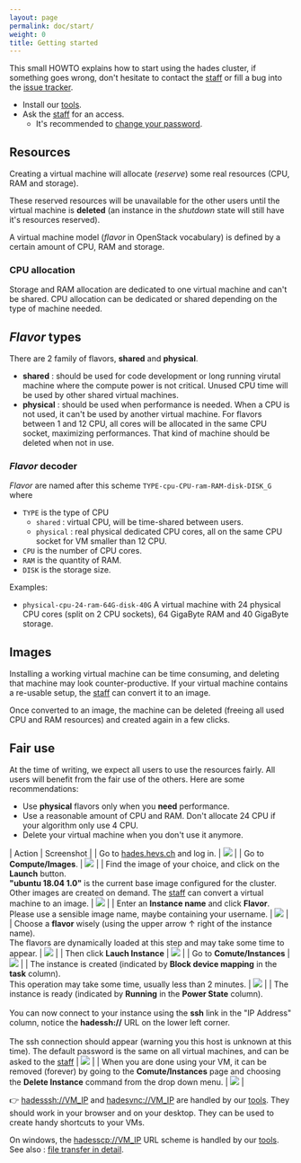 ```yaml
---
layout: page
permalink: doc/start/
weight: 0
title: Getting started
---
```


This small HOWTO explains how to start using the hades cluster, if something
goes wrong, don't hesitate to contact the [staff](../../staff) or fill a bug
into the [issue tracker](https://github.com/hevs-isi/hades//issues).

* Install our [tools](../tools/).
* Ask the [staff](../../staff/) for an access.
	* It's recommended to [change your password](http://hades.hevs.ch/horizon/settings/password/).

## Resources
Creating a virtual machine will allocate (*reserve*) some real resources (CPU,
RAM and storage).

These reserved resources will be unavailable for the other users until the
virtual machine is **deleted** (an instance in the *shutdown* state will still
have it's resources reserved).

A virtual machine model (*flavor* in OpenStack vocabulary) is defined by a
certain amount of CPU, RAM and storage.

### CPU allocation
Storage and RAM allocation are dedicated to one virtual machine and can't be
shared. CPU allocation can be dedicated or shared depending on the type of
machine needed.

## *Flavor* types
There are 2 family of flavors, **shared** and **physical**.

* **shared** : should be used for code development or long running virutal
				machine where the compute power is not critical. Unused CPU time
				will be used by other shared virtual machines.
* **physical** : should be used when performance is needed. When a CPU is not
					used, it can't be used by another virtual machine. For
					flavors between 1 and 12 CPU, all cores will be allocated in
					the same CPU socket, maximizing performances. That kind
					of machine should be deleted when not in use.


### *Flavor* decoder
*Flavor* are named after this scheme ```TYPE-cpu-CPU-ram-RAM-disk-DISK_G``` where

* ```TYPE``` is the type of CPU
	* ```shared``` : virtual CPU, will be time-shared between users.
	* ```physical``` : real physical dedicated CPU cores, all on the same CPU socket for VM smaller than 12 CPU.
* ```CPU``` is the number of CPU cores.
* ```RAM``` is the quantity of RAM.
* ```DISK``` is the storage size.

Examples:

* ```physical-cpu-24-ram-64G-disk-40G``` A virtual machine with 24 physical CPU cores (split on 2 CPU sockets), 64 GigaByte RAM and 40 GigaByte storage.

## Images
Installing a working virtual machine can be time consuming, and deleting that
machine may look counter-productive. If your virtual machine contains a
re-usable setup, the [staff](../../staff/) can convert it to an image.

Once converted to an image, the machine can be deleted (freeing all used CPU and
RAM resources) and created again in a few clicks.

## Fair use
At the time of writing, we expect all users to use the resources fairly. All
users will benefit from the fair use of the others.
Here are some recommendations:

* Use **physical** flavors only when you **need** performance.
* Use a reasonable amount of CPU and RAM. Don't allocate 24 CPU if your
	algorithm only use 4 CPU.
* Delete your virtual machine when you don't use it anymore.


| Action | Screenshot |
| Go to [hades.hevs.ch](http://hades.hevs.ch) and log in.															| ![](../../images/doc/vm_creation/00.png) |
| Go to **Compute/Images**.																							| ![](../../images/doc/vm_creation/01.png) |
| Find the image of your choice, and click on the **Launch** button. <br /> **"ubuntu 18.04 1.0"** is the current base image configured for the cluster. Other images are created on demand. The [staff](../../staff/) can convert a virtual machine to an image.						| ![](../../images/doc/vm_creation/02.png) |
| Enter an **Instance name** and click **Flavor**. <br /> Please use a sensible image name, maybe containing your username.		| ![](../../images/doc/vm_creation/03.png) |
| Choose a **flavor** wisely (using the upper arrow ↑ right of the instance name). <br /> The flavors are dynamically loaded at this step and may take some time to appear. | ![](../../images/doc/vm_creation/04.png) |
| Then click **Lauch Instance**  | ![](../../images/doc/vm_creation/05.png) |
| Go to **Comute/Instances**  | ![](../../images/doc/vm_creation/06.png) |
| The instance is created (indicated by **Block device mapping** in the **task** column). <br /> This operation may take some time, usually less than 2 minutes. | ![](../../images/doc/vm_creation/07.png) |
| The instance is ready (indicated by **Running** in the **Power State** column). <br /><br /> You can now connect to your instance using the **ssh** link in the "IP Address" column, notice the **hadessh://** URL on the lower left corner. <br /><br /> The ssh connection should appear (warning you this host is unknown at this time). The default password is the same on all virtual machines, and can be asked to the [staff](../../staff) | ![](../../images/doc/vm_creation/08.png) |
| When you are done using your VM, it can be removed (forever) by going to the **Comute/Instances** page and choosing the **Delete Instance** command from the drop down menu. | ![](../../images/doc/vm_creation/09.png) |


:point_right: [hadesssh://VM_IP](hadesssh://VM_IP) and
[hadesvnc://VM_IP](hadesvnc://VM_IP) are handled by our [tools](../tools). They
should work in your browser and on your desktop. They can be used to create
handy shortcuts to your VMs.

On windows, the [hadesscp://VM_IP](hadesscp://VM_IP) URL scheme is handled by
our [tools](../tools). See also : [file transfer in detail](../file-transfer).
